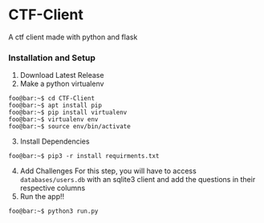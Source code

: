 # CTF-Client
A ctf client made with python and flask

### Installation and Setup
1. Download Latest Release
2. Make a python virtualenv
```console
foo@bar:~$ cd CTF-Client
foo@bar:~$ apt install pip
foo@bar:~$ pip install virtualenv
foo@bar:~$ virtualenv env
foo@bar:~$ source env/bin/activate
```
3. Install Dependencies
```console
foo@bar:~$ pip3 -r install requirments.txt
```
4. Add Challenges
For this step, you will have to access `databases/users.db` with an sqlite3 client and add the questions in their respective columns
5. Run the app!!
```console
foo@bar:~$ python3 run.py
```
